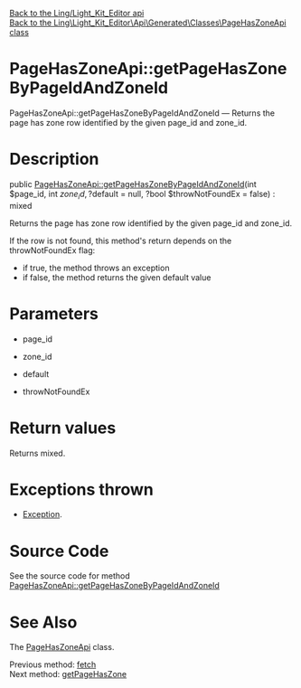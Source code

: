 [Back to the Ling/Light_Kit_Editor api](https://github.com/lingtalfi/Light_Kit_Editor/blob/master/doc/api/Ling/Light_Kit_Editor.md)<br>
[Back to the Ling\Light_Kit_Editor\Api\Generated\Classes\PageHasZoneApi class](https://github.com/lingtalfi/Light_Kit_Editor/blob/master/doc/api/Ling/Light_Kit_Editor/Api/Generated/Classes/PageHasZoneApi.md)


PageHasZoneApi::getPageHasZoneByPageIdAndZoneId
================



PageHasZoneApi::getPageHasZoneByPageIdAndZoneId — Returns the page has zone row identified by the given page_id and zone_id.




Description
================


public [PageHasZoneApi::getPageHasZoneByPageIdAndZoneId](https://github.com/lingtalfi/Light_Kit_Editor/blob/master/doc/api/Ling/Light_Kit_Editor/Api/Generated/Classes/PageHasZoneApi/getPageHasZoneByPageIdAndZoneId.md)(int $page_id, int $zone_id, ?$default = null, ?bool $throwNotFoundEx = false) : mixed




Returns the page has zone row identified by the given page_id and zone_id.

If the row is not found, this method's return depends on the throwNotFoundEx flag:
- if true, the method throws an exception
- if false, the method returns the given default value




Parameters
================


- page_id

    

- zone_id

    

- default

    

- throwNotFoundEx

    


Return values
================

Returns mixed.


Exceptions thrown
================

- [Exception](http://php.net/manual/en/class.exception.php).&nbsp;







Source Code
===========
See the source code for method [PageHasZoneApi::getPageHasZoneByPageIdAndZoneId](https://github.com/lingtalfi/Light_Kit_Editor/blob/master/Api/Generated/Classes/PageHasZoneApi.php#L146-L161)


See Also
================

The [PageHasZoneApi](https://github.com/lingtalfi/Light_Kit_Editor/blob/master/doc/api/Ling/Light_Kit_Editor/Api/Generated/Classes/PageHasZoneApi.md) class.

Previous method: [fetch](https://github.com/lingtalfi/Light_Kit_Editor/blob/master/doc/api/Ling/Light_Kit_Editor/Api/Generated/Classes/PageHasZoneApi/fetch.md)<br>Next method: [getPageHasZone](https://github.com/lingtalfi/Light_Kit_Editor/blob/master/doc/api/Ling/Light_Kit_Editor/Api/Generated/Classes/PageHasZoneApi/getPageHasZone.md)<br>

